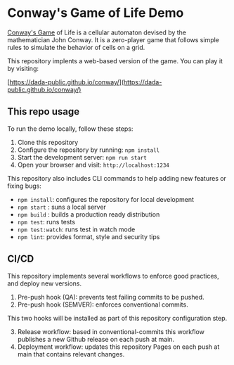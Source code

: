# Conway's Game of Life Demo

[Conway's Game](https://conwaylife.com/) of Life is a cellular automaton devised by the mathematician John Conway. It is a zero-player game that follows simple rules to simulate the behavior of cells on a grid.

This repository implents a web-based version of the game. You can play it by visiting: 

[https://dada-public.github.io/conway/](https://dada-public.github.io/conway/)


## This repo usage

To run the demo locally, follow these steps:

1. Clone this repository
2. Configure the repository by running: `npm install`
3. Start the development server: `npm run start`
4. Open your browser and visit: `http://localhost:1234`

This repository also includes CLI commands to help adding new features 
or fixing bugs:

* `npm install`: configures the repository for local development
* `npm start` : suns a local server
* `npm build` : builds a production ready distribution
* `npm test`: runs tests
* `npm test:watch`: runs test in watch mode
* `npm lint`: provides format, style and security tips

## CI/CD

This repository implements several workflows to enforce good practices, and deploy new versions.

1. Pre-push hook (QA): prevents test failing commits to be pushed.
2. Pre-push hook (SEMVER): enforces conventional commits.

This two hooks will be installed as part of this repository configuration step.

3. Release workflow: based in conventional-commits this workflow publishes a new Github release on each push at main.
4. Deployment workflow: updates this repository Pages on each push at main that contains relevant changes.
